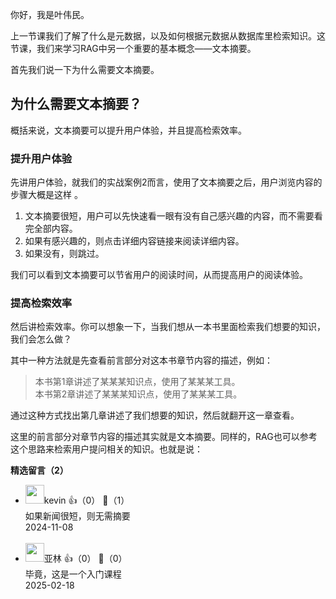 你好，我是叶伟民。

上一节课我们了解了什么是元数据，以及如何根据元数据从数据库里检索知识。这节课，我们来学习RAG中另一个重要的基本概念——文本摘要。

首先我们说一下为什么需要文本摘要。

## 为什么需要文本摘要？

概括来说，文本摘要可以提升用户体验，并且提高检索效率。

### 提升用户体验

先讲用户体验，就我们的实战案例2而言，使用了文本摘要之后，用户浏览内容的步骤大概是这样 。

1. 文本摘要很短，用户可以先快速看一眼有没有自己感兴趣的内容，而不需要看完全部内容。
2. 如果有感兴趣的，则点击详细内容链接来阅读详细内容。
3. 如果没有，则跳过。

我们可以看到文本摘要可以节省用户的阅读时间，从而提高用户的阅读体验。

### 提高检索效率

然后讲检索效率。你可以想象一下，当我们想从一本书里面检索我们想要的知识，我们会怎么做？

其中一种方法就是先查看前言部分对这本书章节内容的描述，例如：

> 本书第1章讲述了某某某知识点，使用了某某某工具。  
> 本书第2章讲述了某某某知识点，使用了某某某工具。

通过这种方式找出第几章讲述了我们想要的知识，然后就翻开这一章查看。

这里的前言部分对章节内容的描述其实就是文本摘要。同样的，RAG也可以参考这个思路来检索用户提问相关的知识。也就是说：
<div><strong>精选留言（2）</strong></div><ul>
<li><img src="https://static001.geekbang.org/account/avatar/00/3b/d0/e5/0a3ee17c.jpg" width="30px"><span>kevin</span> 👍（0） 💬（1）<div>如果新闻很短，则无需摘要</div>2024-11-08</li><br/><li><img src="https://static001.geekbang.org/account/avatar/00/0f/8c/5c/3f164f66.jpg" width="30px"><span>亚林</span> 👍（0） 💬（0）<div>毕竟，这是一个入门课程</div>2025-02-18</li><br/>
</ul>